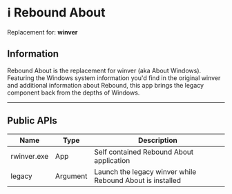 # ℹ️ Rebound About

Replacement for: **winver**

## Information

Rebound About is the replacement for winver (aka About Windows). Featuring the Windows system information you'd find in the original winver and additional information about Rebound, this app brings the legacy component back from the depths of Windows.

---

## Public APIs

| Name | Type | Description |
|------|------|-------------|
| rwinver.exe | App | Self contained Rebound About application |
| legacy | Argument | Launch the legacy winver while Rebound About is installed |
